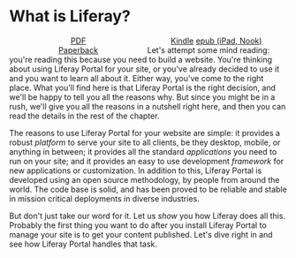 
# What is Liferay? [](id=what-is-liferay)

<div id="62-PDF" style="width:250px; float: left; text-align:center"><a href="https://dev.liferay.com/documents/10184/359510/using-liferay-portal-6.2.pdf">PDF</a></div>

<div id="62-eBooks" style="width:250px; float: left; text-align:center"><a href="https://dev.liferay.com/documents/10184/359510/using-liferay-portal-62.azw3">Kindle</a> <a href="https://dev.liferay.com/documents/10184/359510/using-liferay-portal-62.epub">epub (iPad, Nook)</a></div>

<div id="62-purchase" style="width:250px; float: left; text-align:center"><a href="http://www.lulu.com/shop/richard-sezov-jr/using-liferay-portal-62/paperback/product-22010160.html">Paperback</a></div>

Let's attempt some mind reading: you're reading this because you need to build
a website. You're thinking about using Liferay Portal for your site, or you've
already decided to use it and you want to learn all about it. Either way,
you've come to the right place. What you'll find here is that Liferay Portal is
the right decision, and we'll be happy to tell you all the reasons why. But
since you might be in a rush, we'll give you all the reasons in a nutshell
right here, and then you can read the details in the rest of the chapter. 

The reasons to use Liferay Portal for your website are simple: it provides a
robust *platform* to serve your site to all clients, be they desktop, mobile, or
anything in between; it provides all the standard *applications* you need to run
on your site; and it provides an easy to use development *framework* for new
applications or customization. In addition to this, Liferay Portal is developed
using an open source methodology, by people from around the world. The code base
is solid, and has been proved to be reliable and stable in mission critical
deployments in diverse industries. 

But don't just take our word for it. Let us *show* you how Liferay does all
this. Probably the first thing you want to do after you install Liferay Portal
to manage your site is to get your content published. Let's dive right in and
see how Liferay Portal handles that task. 
